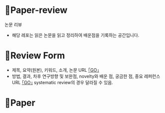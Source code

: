 # 📄Paper-review
논문 리뷰 
- 해당 레포는 읽은 논문을 읽고 정리하여 배운점을 기록하는 공간입니다. 

# 📝Review Form
- 제목, 요약(원본), 키워드, 소개, 논문 URL [｢GO｣](https://github.com/koptimizer/my_PaperLog/blob/master/.github/ISSUE_TEMPLATE/paper_temp.md)
- 방법, 결과, 차후 연구방향 및 보완점, novelty와 배운 점, 궁금한 점, 중요 레퍼런스 URL [｢GO｣](https://github.com/koptimizer/my_PaperLog/blob/master/review_form.md)
systematic review의 경우 달라질 수 있음.

# 📄Paper
